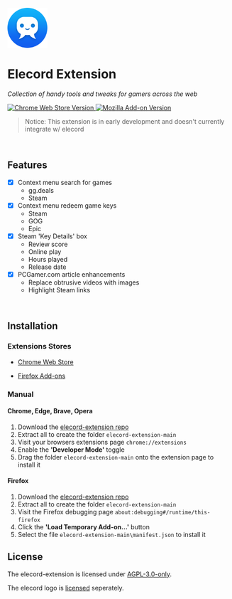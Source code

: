<p align="left">
    <img src="https://github.com/elecordapp/elecord-extension/blob/main/media/icon/ele-128.png" width="90" height="90"/>
</p>

<h1 align="left">Elecord Extension</h1>

<p align="left" style="font-style: italic">
Collection of handy tools and tweaks for gamers across the web
</p>

<a href="https://chromewebstore.google.com/detail/elecord/kbelddnfcpinogodclbkijhphbnlckbf" target="_blank">
    <img alt="Chrome Web Store Version" src="https://img.shields.io/chrome-web-store/v/kbelddnfcpinogodclbkijhphbnlckbf?style=for-the-badge&logo=googlechrome&logoColor=%23fff">
</a>
<a href="https://addons.mozilla.org/en-GB/firefox/addon/elecord/" target="_blank">
    <img alt="Mozilla Add-on Version" src="https://img.shields.io/amo/v/elecord?style=for-the-badge&logo=firefoxbrowser&logoColor=%23fff&label=FIREFOX%20ADD-ONS">
</a>

<br>

> Notice: This extension is in early development and doesn't currently integrate w/ elecord

<br>

## Features

- [x] Context menu search for games
    - gg.deals
    - Steam
- [x] Context menu redeem game keys
    - Steam
    - GOG
    - Epic
- [x] Steam 'Key Details' box
    - Review score
    - Online play
    - Hours played
    - Release date
- [x] PCGamer.com article enhancements
    - Replace obtrusive videos with images
    - Highlight Steam links

<br>

## Installation

### Extensions Stores

- [Chrome Web Store](https://chromewebstore.google.com/detail/elecord/kbelddnfcpinogodclbkijhphbnlckbf)

- [Firefox Add-ons](https://addons.mozilla.org/en-GB/firefox/addon/elecord/)

### Manual
#### Chrome, Edge, Brave, Opera
1. Download the [elecord-extension repo](https://github.com/elecordapp/elecord-extension/archive/refs/heads/main.zip)
2. Extract all to create the folder `elecord-extension-main`
3. Visit your browsers extensions page `chrome://extensions`
4. Enable the **'Developer Mode'** toggle
5. Drag the folder `elecord-extension-main` onto the extension page to install it

#### Firefox
1. Download the [elecord-extension repo](https://github.com/elecordapp/elecord-extension/archive/refs/heads/main.zip)
2. Extract all to create the folder `elecord-extension-main`
3. Visit the Firefox debugging page `about:debugging#/runtime/this-firefox`
4. Click the **'Load Temporary Add-on…'** button
5. Select the file `elecord-extension-main\manifest.json` to install it

## License

The elecord-extension is licensed under [AGPL-3.0-only](https://github.com/elecordapp/elecord-extension/blob/main/LICENSE).

The elecord logo is [licensed](https://github.com/elecordapp/elecord-extension/blob/main/LOGO_LICENSE.txt) seperately.
